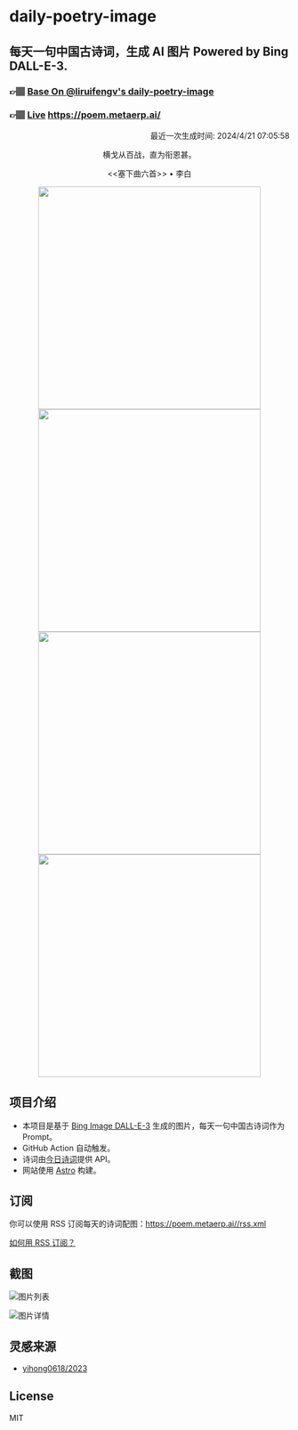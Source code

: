 
# daily-poetry-image

## 每天一句中国古诗词，生成 AI 图片 Powered by Bing DALL-E-3.

### 👉🏽 [Base On @liruifengv's daily-poetry-image](https://github.com/liruifengv/daily-poetry-image)

### 👉🏽 [Live](https://poem.metaerp.ai/) https://poem.metaerp.ai/

<p align="right">
  最近一次生成时间: 2024/4/21 07:05:58
</p>
<p align="center">
横戈从百战，直为衔恩甚。
</p>
<p align="center">
<<塞下曲六首>> • 李白
</p>
<p align="center">
<img src="https://tse4.mm.bing.net/th/id/OIG2.g0RtQVP8LWHKeg09cAb9" height="400" width="400" />
<img src="https://tse2.mm.bing.net/th/id/OIG2.d5tEaajxmJS7BSB0NtNR" height="400" width="400" />
<img src="https://tse2.mm.bing.net/th/id/OIG2.HzGB4LyPBEwS7GC09QxB" height="400" width="400" />
<img src="https://tse4.mm.bing.net/th/id/OIG2.PU0hr_qp00ORbj_nzIug" height="400" width="400" />
</p>

## 项目介绍

-   本项目是基于 [Bing Image DALL-E-3](https://www.bing.com/images/create) 生成的图片，每天一句中国古诗词作为 Prompt。
-   GitHub Action 自动触发。
-   诗词由[今日诗词](https://www.jinrishici.com/)提供 API。
-   网站使用 [Astro](https://astro.build) 构建。

## 订阅

你可以使用 RSS 订阅每天的诗词配图：https://poem.metaerp.ai//rss.xml

[如何用 RSS 订阅？](https://zhuanlan.zhihu.com/p/55026716)

## 截图

![图片列表](./screenshots/01.png)

![图片详情](./screenshots/02.png)

## 灵感来源

-   [yihong0618/2023](https://github.com/yihong0618/2023)

## License

MIT
